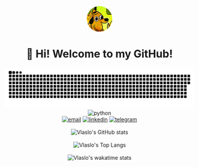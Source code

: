 <div align="center">
    <img src="assets/logo.png" alt="logo"/>
    <br>
    <h1>👋 Hi! Welcome to my GitHub!</h1>
</div>

<div align="center">
    <img width="600" src="assets/github-snake.svg" alt="snake"/>
</div>

<div align="center">
    <img src="https://img.shields.io/badge/Python-3.6 | 3.7 | 3.8 | 3.9-blue?style=for-the-badge&logo=Python&logoColor=white&labelColor=303030"  alt="python"/>
    <br>    
    <a href="mailto:vlaslo.butskyi@gmail.com"><img src="https://img.shields.io/badge/Email-303030?style=for-the-badge&logo=gmail&logoColor=white&labelColor=EA4335"  alt="email"/></a>
    <a href="https://www.linkedin.com/in/vlaslobutskyi"><img src="https://img.shields.io/badge/Linkedin-303030?style=for-the-badge&logo=linkedin&logoColor=white&labelColor=0A66C2"  alt="linkedin"/></a>
    <a href="https://t.me/vlaslo_butskyi"><img src="https://img.shields.io/badge/-Telegram-303030?style=for-the-badge&logo=telegram&labelColor=white"  alt="telegram"/></a>
</div>

<br>

<div align="center">
    <img src="https://vlaslo-butskyi-stats.vercel.app/api?username=vlaslo-butskyi&count_private=true&show_icons=true&bg_color=45,383838,000000&text_color=fbfbfb&icon_color=0A66C2&title_color=0A66C2&border_radius=0&border_color=383838" alt="Vlaslo's GitHub stats"/>
    <br><br>
    <img src="https://vlaslo-butskyi-stats.vercel.app/api/top-langs/?username=vlaslo-butskyi&layout=compact&show_icons=true&bg_color=45,383838,000000&text_color=fbfbfb&icon_color=0A66C2&title_color=0A66C2&border_radius=0&border_color=383838&hide=Go,Solidity,JavaScript&exclude_repo=github-readme-stats" alt="Vlaslo's Top Langs"/>
    <br><br>
    <img src="https://vlaslo-butskyi-stats.vercel.app/api/wakatime?username=vlaslo_butskyi&show_icons=true&bg_color=45,383838,000000&text_color=fbfbfb&icon_color=0A66C2&title_color=0A66C2&border_radius=0&border_color=383838&hide=requirements.txt,&layout=compact" alt="Vlaslo's wakatime stats"/>
    <br>
</div>
